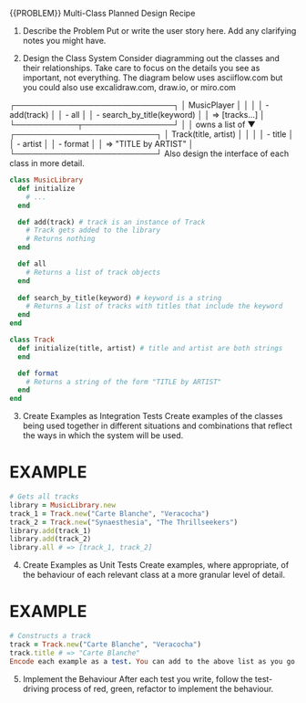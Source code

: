 {{PROBLEM}} Multi-Class Planned Design Recipe

1. Describe the Problem
Put or write the user story here. Add any clarifying notes you might have.

2. Design the Class System
Consider diagramming out the classes and their relationships. Take care to focus on the details you see as important, not everything. The diagram below uses asciiflow.com but you could also use excalidraw.com, draw.io, or miro.com

┌────────────────────────────┐
│ MusicPlayer                │
│                            │
│ - add(track)               │
│ - all                      │
│ - search_by_title(keyword) │
│   => [tracks...]           │
└───────────┬────────────────┘
            │
            │ owns a list of
            ▼
┌─────────────────────────┐
│ Track(title, artist)    │
│                         │
│ - title                 │
│ - artist                │
│ - format                │
│   => "TITLE by ARTIST"  │
└─────────────────────────┘
Also design the interface of each class in more detail.
```ruby
class MusicLibrary
  def initialize
    # ...
  end

  def add(track) # track is an instance of Track
    # Track gets added to the library
    # Returns nothing
  end

  def all
    # Returns a list of track objects
  end
  
  def search_by_title(keyword) # keyword is a string
    # Returns a list of tracks with titles that include the keyword
  end
end

class Track
  def initialize(title, artist) # title and artist are both strings
  end

  def format
    # Returns a string of the form "TITLE by ARTIST"
  end
end
```
3. Create Examples as Integration Tests
Create examples of the classes being used together in different situations and combinations that reflect the ways in which the system will be used.

# EXAMPLE
```ruby
# Gets all tracks
library = MusicLibrary.new
track_1 = Track.new("Carte Blanche", "Veracocha")
track_2 = Track.new("Synaesthesia", "The Thrillseekers")
library.add(track_1)
library.add(track_2)
library.all # => [track_1, track_2]
```
4. Create Examples as Unit Tests
Create examples, where appropriate, of the behaviour of each relevant class at a more granular level of detail.

# EXAMPLE
```ruby
# Constructs a track
track = Track.new("Carte Blanche", "Veracocha")
track.title # => "Carte Blanche"
Encode each example as a test. You can add to the above list as you go.
```
5. Implement the Behaviour
After each test you write, follow the test-driving process of red, green, refactor to implement the behaviour.
